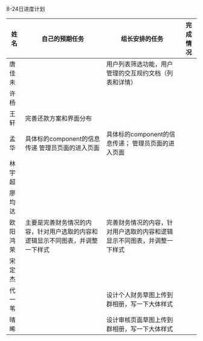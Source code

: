 8-24日进度计划

 

| 姓名   | 自己的预期任务                                 | 组长安排的任务                              | 完成情况 |
| ---- | --------------------------------------- | ------------------------------------ | ---- |
| 唐佳未  |                                         | 用户列表筛选功能，用户管理的交互规约文档（列表和详情）          |      |
| 许杨   |                                         |                                      |      |
| 王轩   | 完善还款方案和界面分布                     |                                      |      |
| 孟华   | 具体标的component的信息传递  管理员页面的进入页面          | 具体标的component的信息传递；  管理员页面的进入页面      |      |
| 林宇超  |                                         |                                      |      |
| 廖均达  |                                         |                                      |      |
| 欧阳鸿荣 | 主要是完善财务情况的内容，针对用户选取的内容和逻辑显示不同图表，并调整一下样式 | 完善财务情况的内容，针对用户选取的内容和逻辑显示不同图表，并调整一下样式 |      |
| 宋定杰  |                                         |                                      |      |
| 代一苇  |                                         | 设计个人财务草图上传到群相册，写一下大体样式               |      |
| 晴晞   |                                         | 设计审核页面草图上传到群相册，写一下大体样式               |      |

 